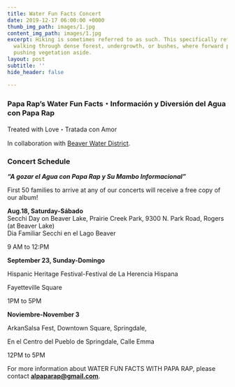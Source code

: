 ```yaml
---
title: Water Fun Facts Concert
date: 2019-12-17 06:00:00 +0000
thumb_img_path: images/1.jpg
content_img_path: images/1.jpg
excerpt: Hiking is sometimes referred to as such. This specifically refers to difficult
  walking through dense forest, undergrowth, or bushes, where forward progress requires
  pushing vegetation aside.
layout: post
subtitle: ''
hide_header: false

---
```

### Papa Rap’s Water Fun Facts・Información y Diversión del Agua con Papa Rap

Treated with Love・Tratada con Amor

In collaboration with [Beaver Water District](http://bwdh2o.org/).

### Concert Schedule

**_“A gozar el Agua con Papa Rap y Su Mambo Informacional”_**

First 50 families to arrive at any of our concerts will receive a free copy of our album!

**Aug.18, Saturday-Sábado**   
Secchi Day on Beaver Lake, Prairie Creek Park, 9300 N. Park Road, Rogers (at Beaver Lake)  
Dia Familiar Secchi en el Lago Beaver

9 AM to 12:PM

**September 23, Sunday-Domingo**

Hispanic Heritage Festival-Festival de La Herencia Hispana

Fayetteville Square

1PM to 5PM

**Noviembre-November 3**

ArkanSalsa Fest, Downtown Square, Springdale,

En el Centro del Pueblo de Springdale, Calle Emma

12PM to 5PM

For more information about WATER FUN FACTS WITH PAPA RAP, please contact **alpaparap@gmail.com**.